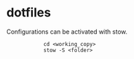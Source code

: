 dotfiles
========

Configurations can be activated with stow.

                cd <working_copy> 
                stow -S <folder>
